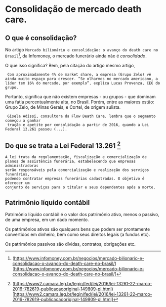 # Consolidação de mercado death care.

## O que é consolidação?
No artigo `Mercado bilionário e consolidação: o avanço do death care no Brasil`[^1], da Infomoney, o mercado funerário ainda não é *consolidado*.

O que isso significa? Bem, pela citação do artigo mesmo artigo,
```quote
 Com aproximadamente 4% de market share, a empresa (Grupo Zelo) vê ainda muito espaço para crescer. “Se olharmos no mercado americano, a líder tem 16% do mercado, por exemplo”, explica Lucas Provenza, CEO do grupo.
```

Portanto, significa que não existem empresas - ou grupos - que dominam uma fatia percentualmente alta, no Brasil. Porém, entre as maiores estão: Grupo Zelo, de Minas Gerais, e Cortel, de origem sulista.

```
 Gisela Adissi, consultora da Flow Death Care, lembra que o segmento começou a ganhar
 tração e apetite por consolidação a partir de 2016, quando a Lei Federal 13.261 passou (...).
```

## Do que se trata a Lei Federal 13.261 [^2]

```quote
A lei trata da regulamentação, fiscalização e comercialização de
planos de assistência funerária, estabelecendo que empresas administradoras
serão responsáveis pela comercialização e realização dos serviços funerários,
podendo contratar empresas funerárias cadastradas. O objetivo é oferecer um
conjunto de serviços para o titular e seus dependentes após a morte.
```

## Patrimônio líquido contábil

Patrimônio líquido contábil é o valor dos patrimônio ativo, menos o passivo, de uma empresa, em um dado momento.

Os patrimônios ativos são qualquers bens que podem ser prontamente convertidos em dinheiro, bem como seus direitos legais (a fundos etc).

Os patrimônios passivos são dívidas, contratos, obrigações etc.

[^1]: (https://www.infomoney.com.br/negocios/mercado-bilionario-e-consolidacao-o-avanco-do-death-care-no-brasil/)[https://www.infomoney.com.br/negocios/mercado-bilionario-e-consolidacao-o-avanco-do-death-care-no-brasil/]
[^2]: (https://www2.camara.leg.br/legin/fed/lei/2016/lei-13261-22-marco-2016-782619-publicacaooriginal-149809-pl.html)[https://www2.camara.leg.br/legin/fed/lei/2016/lei-13261-22-marco-2016-782619-publicacaooriginal-149809-pl.html]
